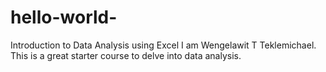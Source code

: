 # hello-world-
Introduction to Data Analysis using Excel 
I am Wengelawit T Teklemichael. This is a great starter course to delve into data analysis. 
